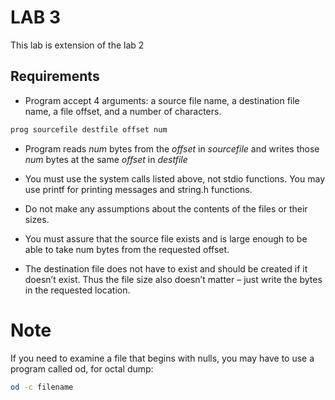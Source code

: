 # LAB 3

This lab is extension of the lab 2

## Requirements

* Program accept 4 arguments: a source file name, a destination file name, a file offset, and a number of characters.  
```bash 
prog sourcefile destfile offset num
```

* Program reads _num_ bytes from the _offset_ in _sourcefile_ and writes those _num_ bytes at the same _offset_ in _destfile_

* You must use the system calls listed above, not stdio functions.  You may use printf for printing messages and string.h functions. 
* Do not make any assumptions about the contents of the files or their sizes.
* You must assure that the source file exists and is large enough to be able to take num bytes from the requested offset.  
* The destination file does not have to exist and should be created if it doesn’t exist.  Thus the file size also doesn’t matter – just write the bytes in the requested location.

# Note 
If you need to examine a file that begins with nulls, you may have to use a program called od, for octal dump: 
```bash 
od -c filename
```